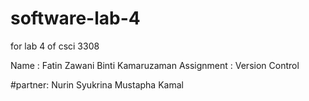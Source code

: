 # software-lab-4
for lab 4 of csci 3308

Name : Fatin Zawani Binti Kamaruzaman
Assignment : Version Control

#partner: Nurin Syukrina Mustapha Kamal
